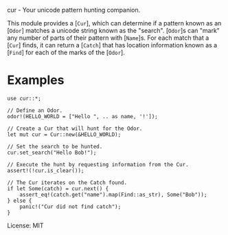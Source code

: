 cur - Your unicode pattern hunting companion.

This module provides a [`Cur`], which can determine if a pattern known as an [`Odor`] matches a
unicode string known as the "search". [`Odor`]s can "mark" any number of parts of their pattern
with [`Name`]s. For each match that a [`Cur`] finds, it can return a [`Catch`] that has
location information known as a [`Find`] for each of the marks of the [`Odor`].

# Examples
```
use cur::*;

// Define an Odor.
odor!(HELLO_WORLD = ["Hello ", .. as name, '!']);

// Create a Cur that will hunt for the Odor.
let mut cur = Cur::new(&HELLO_WORLD);

// Set the search to be hunted.
cur.set_search("Hello Bob!");

// Execute the hunt by requesting information from the Cur.
assert!(!cur.is_clear());

// The Cur iterates on the Catch found.
if let Some(catch) = cur.next() {
    assert_eq!(catch.get("name").map(Find::as_str), Some("Bob"));
} else {
    panic!("Cur did not find catch");
}
```

License: MIT
